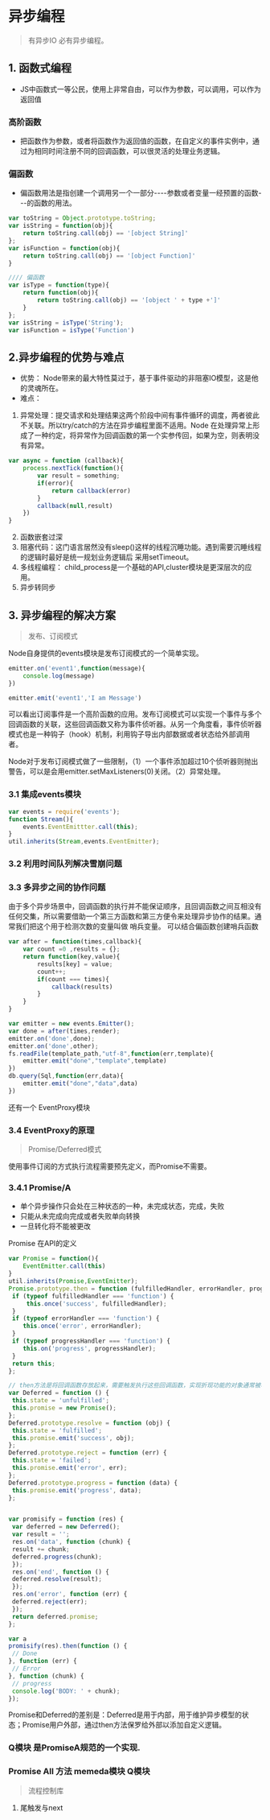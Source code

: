 <!--
 * @Author: your name
 * @Date: 2020-12-03 19:47:07
 * @LastEditTime: 2020-12-16 20:11:00
 * @LastEditors: Please set LastEditors
 * @Description: In User Settings Edit
 * @FilePath: \myvuepress\docs\readbook\2-深入浅出NodeJS\5.异步编程.md
-->
# 异步编程
> 有异步IO 必有异步编程。
## 1. 函数式编程
- JS中函数式一等公民，使用上非常自由，可以作为参数，可以调用，可以作为返回值
###  高阶函数
- 把函数作为参数，或者将函数作为返回值的函数，在自定义的事件实例中，通过为相同时间注册不同的回调函数，可以很灵活的处理业务逻辑。
###  偏函数
- 偏函数用法是指创建一个调用另一个一部分----参数或者变量一经预置的函数---的函数的用法。
```js
var toString = Object.prototype.toString;
var isString = function(obj){
    return toString.call(obj) == '[object String]'
};
var isFunction = function(obj){
    return toString.call(obj) == '[object Function]'
}

//// 偏函数
var isType = function(type){
    return function(obj){
        return toString.call(obj) == '[object ' + type +']'
    }
};
var isString = isType('String');
var isFunction = isType('Function')

```

## 2.异步编程的优势与难点
- 优势： Node带来的最大特性莫过于，基于事件驱动的非阻塞IO模型，这是他的灵魂所在。
- 难点： 
1. 异常处理：提交请求和处理结果这两个阶段中间有事件循环的调度，两者彼此不关联。所以try/catch的方法在异步编程里面不适用。Node 在处理异常上形成了一种约定，将异常作为回调函数的第一个实参传回，如果为空，则表明没有异常。
```js
var async = function (callback){
    process.nextTick(function(){
        var result = something;
        if(error){
            return callback(error)
        }
        callback(null,result)
    })
}
```
2. 函数嵌套过深
3. 阻塞代码：这门语言居然没有sleep()这样的线程沉睡功能。遇到需要沉睡线程的逻辑时最好是统一规划业务逻辑后 采用setTimeout。
4. 多线程编程： child_process是一个基础的API,cluster模块是更深层次的应用。
5. 异步转同步

## 3. 异步编程的解决方案

> 发布、订阅模式

Node自身提供的events模块是发布订阅模式的一个简单实现。
```js
emitter.on('event1',function(message){
    console.log(message)
})

emitter.emit('event1','I am Message')
```
可以看出订阅事件是一个高阶函数的应用。发布订阅模式可以实现一个事件与多个回调函数的关联，这些回调函数又称为事件侦听器。从另一个角度看，事件侦听器模式也是一种钩子（hook）机制，利用钩子导出内部数据或者状态给外部调用者。

 Node对于发布订阅模式做了一些限制，（1）一个事件添加超过10个侦听器则抛出警告，可以是会用emitter.setMaxListeners(0)关闭。（2）异常处理。

### 3.1 集成events模块
```js
var events = require('events');
function Stream(){
    events.EventEmittter.call(this);
}
util.inherits(Stream,events.EventEmitter);
```

### 3.2 利用时间队列解决雪崩问题

### 3.3 多异步之间的协作问题
由于多个异步场景中，回调函数的执行并不能保证顺序，且回调函数之间互相没有任何交集，所以需要借助一个第三方函数和第三方便令来处理异步协作的结果。通常我们把这个用于检测次数的变量叫做 哨兵变量。
可以结合偏函数创建哨兵函数
```js
var after = function(times,callback){
    var count =0 ,results = {};
    return function(key,value){
        results[key] = value;
        count++;
        if(count === times){
            callback(results)
        }
    }
}

var emitter = new events.Emitter();
var done = after(times,render);
emitter.on('done',done);
emitter.on('done',other);
fs.readFile(template_path,"utf-8",function(err,template){
    emitter.emit("done","template",template)
})
db.query(Sql,function(err,data){
    emitter.emit("done","data",data)
})
```
还有一个 EventProxy模块

### 3.4 EventProxy的原理


> Promise/Deferred模式

使用事件订阅的方式执行流程需要预先定义，而Promise不需要。
### 3.4.1 Promise/A
- 单个异步操作只会处在三种状态的一种，未完成状态，完成，失败
- 只能从未完成向完成或者失败单向转换
- 一旦转化将不能被更改

Promise 在API的定义
```js
var Promise = function(){
    EventEmitter.call(this)
}
util.inherits(Promise,EventEmitter);
Promise.prototype.then = function (fulfilledHandler, errorHandler, progressHandler) {
 if (typeof fulfilledHandler === 'function') {
     this.once('success', fulfilledHandler);
 }
 if (typeof errorHandler === 'function') {
    this.once('error', errorHandler);
 }
 if (typeof progressHandler === 'function') {
    this.on('progress', progressHandler);
 }
 return this;
}; 

// then方法是将回调函数存放起来，需要触发执行这些回调函数，实现折现功能的对象通常被称为Deferred,即延迟对象
var Deferred = function () {
 this.state = 'unfulfilled';
 this.promise = new Promise();
};
Deferred.prototype.resolve = function (obj) {
 this.state = 'fulfilled';
 this.promise.emit('success', obj);
};
Deferred.prototype.reject = function (err) {
 this.state = 'failed';
 this.promise.emit('error', err);
};
Deferred.prototype.progress = function (data) {
 this.promise.emit('progress', data);
}; 


var promisify = function (res) {
 var deferred = new Deferred();
 var result = '';
 res.on('data', function (chunk) {
 result += chunk;
 deferred.progress(chunk);
 });
 res.on('end', function () {
 deferred.resolve(result);
 });
 res.on('error', function (err) {
 deferred.reject(err);
 });
 return deferred.promise;
}; 

var a
promisify(res).then(function () {
 // Done
}, function (err) {
 // Error
}, function (chunk) {
 // progress
 console.log('BODY: ' + chunk);
}); 
```

Promise和Deferred的差别是：Deferred是用于内部，用于维护异步模型的状态；Promise用户外部，通过then方法保罗给外部以添加自定义逻辑。

###   Q模块 是PromiseA规范的一个实现.


### Promise All 方法 memeda模块 Q模块

> 流程控制库

1. 尾触发与next